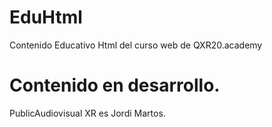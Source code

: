 # EduHtml

<p>Contenido Educativo Html del curso web de QXR20.academy</p>

# Contenido en desarrollo.

<p>PublicAudiovisual XR es Jordi Martos.